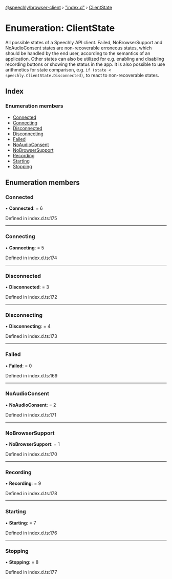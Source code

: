 [@speechly/browser-client](../README.md) › ["index.d"](../modules/_index_d_.md) › [ClientState](_index_d_.clientstate.md)

# Enumeration: ClientState

All possible states of a Speechly API client. Failed, NoBrowserSupport and NoAudioConsent states are non-recoverable
erroneous states, which should be handled by the end user, according to the semantics of an application.
Other states can also be utilized for e.g. enabling and disabling recording buttons or showing the status in the app.
It is also possible to use arithmetics for state comparison, e.g. `if (state < speechly.ClientState.Disconnected)`,
to react to non-recoverable states.

## Index

### Enumeration members

* [Connected](_index_d_.clientstate.md#connected)
* [Connecting](_index_d_.clientstate.md#connecting)
* [Disconnected](_index_d_.clientstate.md#disconnected)
* [Disconnecting](_index_d_.clientstate.md#disconnecting)
* [Failed](_index_d_.clientstate.md#failed)
* [NoAudioConsent](_index_d_.clientstate.md#noaudioconsent)
* [NoBrowserSupport](_index_d_.clientstate.md#nobrowsersupport)
* [Recording](_index_d_.clientstate.md#recording)
* [Starting](_index_d_.clientstate.md#starting)
* [Stopping](_index_d_.clientstate.md#stopping)

## Enumeration members

###  Connected

• **Connected**: = 6

Defined in index.d.ts:175

___

###  Connecting

• **Connecting**: = 5

Defined in index.d.ts:174

___

###  Disconnected

• **Disconnected**: = 3

Defined in index.d.ts:172

___

###  Disconnecting

• **Disconnecting**: = 4

Defined in index.d.ts:173

___

###  Failed

• **Failed**: = 0

Defined in index.d.ts:169

___

###  NoAudioConsent

• **NoAudioConsent**: = 2

Defined in index.d.ts:171

___

###  NoBrowserSupport

• **NoBrowserSupport**: = 1

Defined in index.d.ts:170

___

###  Recording

• **Recording**: = 9

Defined in index.d.ts:178

___

###  Starting

• **Starting**: = 7

Defined in index.d.ts:176

___

###  Stopping

• **Stopping**: = 8

Defined in index.d.ts:177
